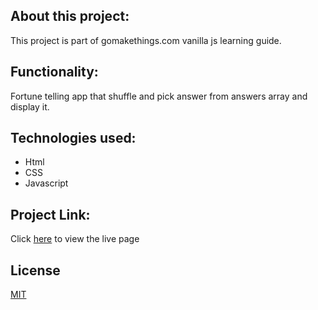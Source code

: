 ## About this project:

This project is part of gomakethings.com vanilla js learning guide.

## Functionality:

Fortune telling app that shuffle and pick answer from answers array and display it.

## Technologies used:

- Html
- CSS
- Javascript

## Project Link:

Click [here](https://mitalishah.github.io/fortune-teller/) to view the live page

## License

[MIT](https://courses.gomakethings.com/mit/)
